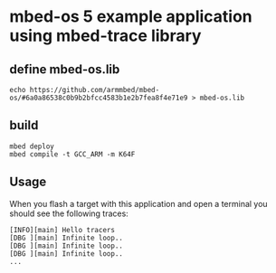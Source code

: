 # mbed-os 5 example application using mbed-trace library

## define mbed-os.lib

```
echo https://github.com/armmbed/mbed-os/#6a0a86538c0b9b2bfcc4583b1e2b7fea8f4e71e9 > mbed-os.lib
```

## build

```
mbed deploy
mbed compile -t GCC_ARM -m K64F
```


## Usage

When you flash a target with this application and open a terminal you should see the following traces:

```
[INFO][main] Hello tracers
[DBG ][main] Infinite loop..
[DBG ][main] Infinite loop..
[DBG ][main] Infinite loop..
...
```
